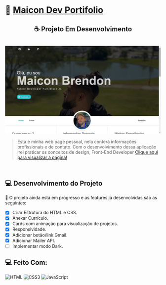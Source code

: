 # 🚀 [Maicon Dev Portifolio](https://maiconbre.github.io/Portifolio)


<h2 align="center">☕ Projeto Em Desenvolvimento</h2>

<br />

<img src="assets\imgs\foto do portifolio.jpg" alt="Página Inicial da Aplicação Web" />

> Esta é minha web page pessoal, nela conterá informações profissionais e de contato. Com o desenvolvimento dessa aplicação irei praticar os conceitos de design, Front-End Developer [Clique aqui para visualizar a página!](https://pumbadev.com)

<br />

## 💻 Desenvolvimento do Projeto

🚧 O projeto ainda está em progresso e as features já desenvolvidas são as seguintes:

- [x] Criar Estrutura do HTML e CSS.
- [x] Anexar Currículo.
- [x] Cards com animação para visualização de projetos.
- [x] Responsividade.
- [x] Adicionar botão/link Gmail.
- [x] Adicionar Mailer API.
- [ ] Implementar modo Dark.

## 💻 Feito Com:
![HTML](https://img.shields.io/badge/HTML5-E34F26?style=for-the-badge&logo=html5&logoColor=white)
![CSS3](https://img.shields.io/badge/CSS3-1572B6?style=for-the-badge&logo=css3&logoColor=white)
![JavaScript](https://img.shields.io/badge/JavaScript-F7DF1E?style=for-the-badge&logo=javascript&logoColor=black)



